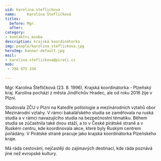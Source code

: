 ```yaml
---
uid: karolina.steflickova
name:     Karolína Šteflíčková
titles:
  before: Mgr.
  after:
category:
- kontaktni_osoba
description: krajská koordinátorka
img: people/karolina_steflickova.jpg
heroImg: banner-default.jpg
mail:
- karolina.steflickova@pirati.cz
mob:
 - 704 975 334
 
---
```


Mgr. Karolína Šteflíčková (23. 8. 1996), Krajská koordinátorka - Plzeňský kraj. Karolína pochází z města Jindřichův Hradec, ale od roku 2016 žije v Plzni.

Studovala ZČU v Plzni na Katedře politologie a mezinárodních vztahů obor Mezinárodní vztahy. V rámci bakalářského studia se zaměřovala na ruská studia a v rámci navazujícího studia na bezpečnostní tématiku. Během studia se zúčastnila také dvou stáží, a to v České pirátské straně a v Ruském centru, kde koordinovala akce, které byly Ruským centrem pořádány. V Pirátské straně pracuje jako krajská koordinátorka Plzeňského kraje.

Má ráda cestování, nejčastěji do zajímavých destinací, kde ráda poznává jiné než evropské kultury.
